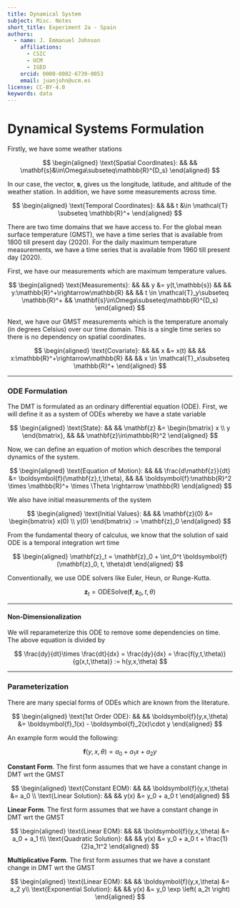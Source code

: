 ```yaml
---
title: Dynamical System
subject: Misc. Notes
short_title: Experiment 2a - Spain
authors:
  - name: J. Emmanuel Johnson
    affiliations:
      - CSIC
      - UCM
      - IGEO
    orcid: 0000-0002-6739-0053
    email: juanjohn@ucm.es
license: CC-BY-4.0
keywords: data
---
```


# Dynamical Systems Formulation

Firstly, we have some weather stations

$$
\begin{aligned}
\text{Spatial Coordinates}: && &&
\mathbf{s}&\in\Omega\subseteq\mathbb{R}^{D_s}
\end{aligned}
$$

In our case, the vector, $\mathbf{s}$, gives us the longitude, latitude, and altitude of the weather station.
In addition, we have some measurements across time.

$$
\begin{aligned}
\text{Temporal Coordinates}: && &&
t &\in \mathcal{T} \subseteq \mathbb{R}^+
\end{aligned}
$$

There are two time domains that we have access to.
For the global mean surface temperature (GMST), we have a time series that is available from 1800 till present day (2020).
For the daily maximum temperature measurements, we have a time series that is available from 1960 till present day (2020).

First, we have our measurements which are maximum temperature values.

$$
\begin{aligned}
\text{Measurements}: && &&
y &= y(t,\mathbb{s}) && &&
y:\mathbb{R}^+\rightarrow\mathbb{R} 
&& &&
t \in \mathcal{T}_y\subseteq \mathbb{R}^+ &&
\mathbf{s}\in\Omega\subseteq\mathbb{R}^{D_s}
\end{aligned}
$$

Next, we have our GMST measurements which is the temperature anomaly (in degrees Celsius) over our time domain.
This is a single time series so there is no dependency on spatial coordinates.

$$
\begin{aligned}
\text{Covariate}: && &&
x &= x(t) && &&
x:\mathbb{R}^+\rightarrow\mathbb{R} 
&& &&
x \in \mathcal{T}_x\subseteq \mathbb{R}^+
\end{aligned}
$$

***
### ODE Formulation

The DMT is formulated as an ordinary differential equation (ODE).
First, we will define it as a system of ODEs whereby we have a state variable

$$
\begin{aligned}
\text{State}: && && 
\mathbf{z} &=
\begin{bmatrix}
x \\ y
\end{bmatrix}, && &&
\mathbf{z}\in\mathbb{R}^2
\end{aligned}
$$

Now, we can define an equation of motion which describes the temporal dynamics of the system.

$$
\begin{aligned}
\text{Equation of Motion}: && &&
\frac{d\mathbf{z}}{dt} &= \boldsymbol{f}(\mathbf{z},t,\theta), 
&& &&
\boldsymbol{f}:\mathbb{R}^2 \times \mathbb{R}^+ \times \Theta \rightarrow \mathbb{R}
\end{aligned}
$$

We also have initial measurements of the system

$$
\begin{aligned}
\text{Initial Values}: && &&
\mathbf{z}(0) &= 
\begin{bmatrix}
x(0) \\ y(0)
\end{bmatrix} 
:=
\mathbf{z}_0
\end{aligned}
$$

From the fundamental theory of calculus, we know that the solution of said ODE is a temporal integration wrt time

$$
\begin{aligned}
\mathbf{z}_t = \mathbf{z}_0 + \int_0^t \boldsymbol{f}(\mathbf{z}_0, t, \theta)dt
\end{aligned}
$$

Conventionally, we use ODE solvers like Euler, Heun, or Runge-Kutta.

$$
\mathbf{z}_t = \text{ODESolve}(\boldsymbol{f}, \mathbf{z}_0, t, \theta)
$$

***
#### Non-Dimensionalization

We will reparameterize this ODE to remove some dependencies on time.
The above equation is divided by 

$$
\frac{dy}{dt}\times \frac{dt}{dx} 
= \frac{dy}{dx} 
= \frac{f(y,t,\theta)}{g(x,t,\theta)}
:= h(y,x,\theta)
$$

***
### Parameterization

There are many special forms of ODEs which are known from the literature.

$$
\begin{aligned}
\text{1st Order ODE}: && &&
\boldsymbol{f}(y,x,\theta) &=
\boldsymbol{f}_1(x) - \boldsymbol{f}_2(x)\cdot y
\end{aligned}
$$

An example form would the following:

$$
\boldsymbol{f}(y,x,\theta) =
a_0 + a_1 x + a_2 y
$$

**Constant Form**.
The first form assumes that we have a constant change in DMT wrt the GMST

$$
\begin{aligned}
\text{Constant EOM}: && &&
\boldsymbol{f}(y,x,\theta)
&= 
a_0 \\
\text{Linear Solution}: && &&
y(x) &=
y_0 + a_0 t
\end{aligned}
$$

**Linear Form**.
The first form assumes that we have a constant change in DMT wrt the GMST

$$
\begin{aligned}
\text{Linear EOM}: && &&
\boldsymbol{f}(y,x,\theta)
&= 
a_0 + a_1 t\\
\text{Quadratic Solution}: && &&
y(x) &=
y_0 + a_0 t + \frac{1}{2}a_1t^2
\end{aligned}
$$

**Multiplicative Form**.
The first form assumes that we have a constant change in DMT wrt the GMST

$$
\begin{aligned}
\text{Linear EOM}: && &&
\boldsymbol{f}(y,x,\theta)
&= 
a_2 y\\
\text{Exponential Solution}: && &&
y(x) &=
y_0 \exp \left( a_2t \right)
\end{aligned}
$$